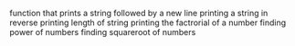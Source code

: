 function that prints a string followed by a new line
printing a string in reverse
printing length of string
printing the factrorial of a number
finding power of numbers
finding squareroot of numbers
